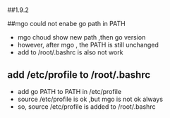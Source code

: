 

#

##1.9.2


##mgo could not enabe go path in PATH
 - mgo choud show new path ,then go version
 - however, after mgo , the PATH is still unchanged 
 - add to /root/.bashrc is also not work 

## add /etc/profile to /root/.bashrc
- add go PATH to PATH in /etc/profile
- source /etc/profile is ok ,but mgo is not ok always
- so, source /etc/profile is added to /root/.bashrc


